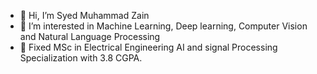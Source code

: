 - 👋 Hi, I’m Syed Muhammad Zain
- 👀 I’m interested in Machine Learning, Deep learning, Computer Vision and Natural Language Processing
- 🌱 Fixed MSc in Electrical Engineering AI and signal Processing Specialization with 3.8 CGPA.


<!---
SyedZain30/SyedZain30 is a ✨ special ✨ repository because its `README.md` (this file) appears on your GitHub profile.
You can click the Preview link to take a look at your changes.
--->
